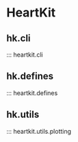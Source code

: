 # HeartKit

## hk.cli

::: heartkit.cli

## hk.defines

::: heartkit.defines

## hk.utils

::: heartkit.utils.plotting
